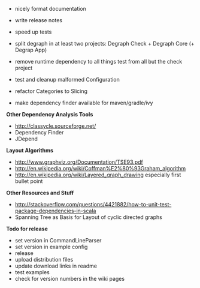 * nicely format documentation
* write release notes

* speed up tests
* split degraph in at least two projects: Degraph Check + Degraph Core (+ Degrap App)
* remove runtime dependency to all things test from all but the check project

* test and cleanup malformed Configuration
* refactor Categories to Slicing

* make dependency finder available for maven/gradle/ivy

**Other Dependency Analysis Tools** 
* http://classycle.sourceforge.net/
* Dependency Finder
* JDepend

**Layout Algorithms**
* http://www.graphviz.org/Documentation/TSE93.pdf
* http://en.wikipedia.org/wiki/Coffman%E2%80%93Graham_algorithm
* http://en.wikipedia.org/wiki/Layered_graph_drawing especially first bullet point

**Other Resources and Stuff**
* http://stackoverflow.com/questions/4421882/how-to-unit-test-package-dependencies-in-scala
* Spanning Tree as Basis for Layout of cyclic directed graphs


**Todo for release**
* set version in CommandLineParser
* set version in example config
* release
* upload distribution files
* update download links in readme
* test examples 
* check for version numbers in the wiki pages

